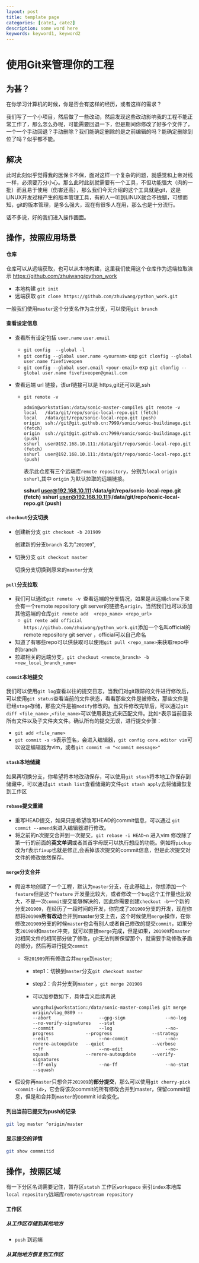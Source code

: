 ```yaml
---
layout: post
title: template page
categories: [cate1, cate2]
description: some word here
keywords: keyword1, keyword2
---
```


# 使用Git来管理你的工程



## 为甚？

在你学习计算机的时候，你是否会有这样的经历，或者这样的需求？

我们写了一个小项目，然后做了一些改动，然后发现这些改动影响我的工程不能正常工作了，那么怎么办呢，可能需要回退一下，但是期间你修改了好多个文件了，一个一个手动回退？手动删除？我们能确定删除的是之前编辑的吗？能确定删除到位了吗？似乎都不能。



## 解决

此时此刻似乎觉得我的医保卡不保，面对这样一个复杂的问题，就感觉和上帝对线一样，必须要万分小心。那么此时此刻就需要有一个工具，不但功能强大（肉的一批）而且易于使用（伤害还高），那么我们今天介绍的这个工具就是git，这是LINUX开发过程产生的版本管理工具，有的人一听到LINUX就合不拢腿，可想而知，git的版本管理，是多么强大，现在有很多人在用，那么也是十分流行。

话不多说，好的我们进入操作画面。



## 操作，按照应用场景

#### 仓库

仓库可以从远端获取，也可以从本地构建，这里我们使用这个仓库作为远端拉取演示 https://github.com/zhuiwang/python_work

- 本地构建 `git init`
- 远端获取 `git clone https://github.com/zhuiwang/python_work.git`

一般我们使用`master`这个分支名作为主分支，可以使用`git branch`

#### 查看设定信息

- 查看所有设定包括 `user.name` `user.email`

  - `git config  --global -l`
  - `git config --global user.name <yournam>`   exp `git clonfig --global user.name fivefiveopen`
  - `git config --global user.email <your-email>` exp `git clonfig --global user.name fivefiveopen@gmail.com`

- 查看远端 url 链接，该url链接可以是 https,git还可以是,ssh

  - `git remote -v`

    ```
    admin@workstation:/data/sonic-master-compile$ git remote -v
    local	/data/git/repo/sonic-local-repo.git (fetch)
    local	/data/git/repo/sonic-local-repo.git (push)
    origin	ssh://git@git.github.cn:7999/sonic/sonic-buildimage.git (fetch)
    origin	ssh://git@git.github.cn:7999/sonic/sonic-buildimage.git (push)
    sshurl  user@192.168.10.111:/data/git/repo/sonic-local-repo.git (fetch)
    sshurl  user@192.168.10.111:/data/git/repo/sonic-local-repo.git (push)
    ```

    表示此仓库有三个远端库`remote repository`，分别为`local` `origin` `sshurl`,其中 `origin` 为默认拉取的远端链接。
    
    **sshurl  user@192.168.10.111:/data/git/repo/sonic-local-repo.git (fetch)**
    **sshurl  user@192.168.10.111:/data/git/repo/sonic-local-repo.git (push)**
    
    

#### `checkout`分支切换

- 创建新分支 `git checkout -b 201909` 

  创建新的分支`branch` 名为"`201909`",

- 切换分支 `git checkout master`

  切换分支切换到原来的`master`分支

#### `pull`分支拉取

- 我们可以通过`git remote -v `查看远端的分支情况，如果是从远端`clone`下来会有一个remote repository git server的链接名`origin`，当然我们也可以添加其他远端的仓库`git remote add  <repo_name> <repo_url>`  
  - `git remte add official https://github.com/zhuiwang/python_work.git`添加一个名叫official的remote repository git server ，official可以自己命名
- 知道了有哪些repo可以供获取可以使用`git pull <repo_name>`来获取repo中的branch
- 拉取相关的远端分支，`git checkout <remote_branch> -b <new_local_branch_name>`

#### `commit`本地提交

我们可以使用`git log`查看以往的提交日志，当我们对git跟踪的文件进行修改后，可以使用`git status`查看当前的文件状态，看看那些文件是被修改，那些文件是已经`stage`存储，那些文件是被`modify`修改的。当文件修改完毕后，可以通过`git diff <file_name>` ,`<file_name>`可以使用表达式来匹配文件。比如`*`表示当前目录所有文件以及子文件夹文件。确认所有的提交无误，进行提交步骤：

- `git add <file_name>`
- `git commit -s` -s表示签名，会进入编辑器，`git config core.editor vim`可以设定编辑器为vim，或者`git commit -m "<commit message>"`

#### `stash`本地储藏

如果再切换分支，你希望将本地改动保存，可以使用`git stash`将本地工作保存到储藏中，可以通过`git stash list`查看储藏的文件`git stash apply`去将储藏恢复到工作区

#### `rebase`提交重建

- 重写HEAD提交，如果只是希望改写HEAD的commit信息，可以通过 `git commit --amend`来进入编辑器进行修改。
- 将之前的n次提交合并到一次提交，`git rebase -i HEAD~n` 进入vim 修改除了第一行的前面的**英文单词**或者其首字母既可以执行想应的功能。例如将`pickup`改为`f`表示`fixup`也就是修正,会丢掉该次提交的commit信息，但是此次提交对文件的修改依然保存。

#### `merge`分支合并

- 假设本地创建了一个工程，默认为`master`分支，在此基础上，你想添加一个`feature`但是这个`feature` 开发量比较大，或者修改一个`bug`这个工作量也比较大，不是一次`commit`提交能够解决的，因此你需要创建`checkout -b`一个新的分支`201909`，在经历了一段时间的开发，你完成了`201909`分支的开发，现在你想将`201909`**所有改动**合并到master分支上去，这个时候使用`merge`操作，在你修改`201909`分支的时候`master`也会有别人或者自己修改的提交`commit`，如果分支`201909`和`master`冲突，就可以直接`merge`完成，但是如果，`201909`和`master`对相同文件的相同部分做了修改，git无法判断保留那个，就需要手动修改矛盾的部分，然后再进行提交`commit`

  - 将`201909`所有修改合并`merge`到`master`;

    - step1：切换到`master`分支`git checkout master`

    - step2：合并分支到`master` ，`git merge 201909`

    - 可以加参数如下，具体含义后续再说

      ```
      wangzhui@workstation:/data/sonic-master-compile$ git merge origin/vlag_0809 --
      --abort                  --gpg-sign               --no-log                 --no-verify-signatures   --stat 
      --commit                 --log                    --no-progress            --progress               --strategy 
      --edit                   --no-commit              --no-rerere-autoupdate   --quiet                  --verbose 
      --ff                     --no-edit                --no-squash              --rerere-autoupdate      --verify-signatures 
      --ff-only                --no-ff                  --no-stat                --squash  
      ```

- 假设你再`master`只想合并`201909`的**部分提交**，那么可以使用`git cherry-pick <commit-id>`，它会将该次commit的所有修改合并到master，保留commit信息，但是和合并到`master`的commit id会变化。

#### 列出当前已提交为push的记录
    
```bash
git log master ^origin/master
```
#### 显示提交的详情

```bash
git show commmitid
```

## 操作，按照区域

有一下分区名词需要记住，暂存区`statsh` 工作区`workspace` 索引`index`本地库`local repository`远端库`remote/upstream repository`

#### 工作区

##### 从工作区存储到其他地方

- `push` 到远端

##### 从其他地方恢复到工作区

